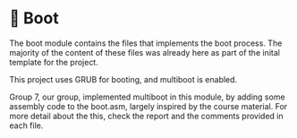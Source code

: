 # 👢 Boot
The boot module contains the files that implements the boot process. The majority of the
content of these files was already here as part of the inital template for the project.

This project uses GRUB for booting, and multiboot is enabled.


Group 7, our group, implemented multiboot in this module, by adding some assembly code to the boot.asm,
largely inspired by the course material. For more detail about the this, check the report and the comments
provided in each file.


